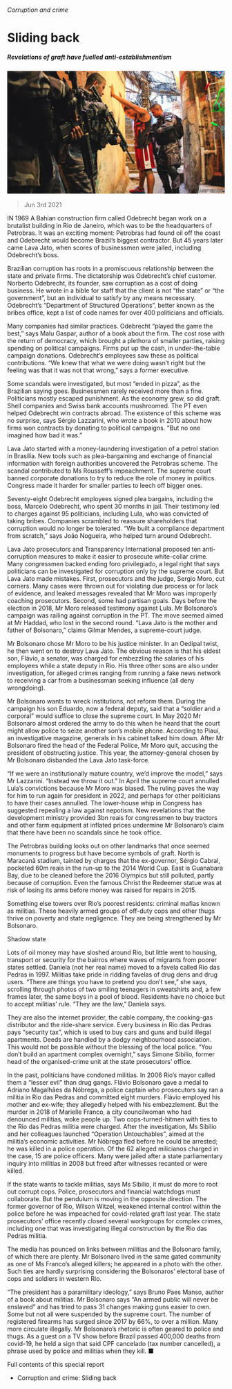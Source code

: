 ###### Corruption and crime

# Sliding back 

##### Revelations of graft have fuelled anti-establishmentism 

![image](images/20210605_SRP074_0.jpg) 

> Jun 3rd 2021 

IN 1969 A Bahian construction firm called Odebrecht began work on a brutalist building in Rio de Janeiro, which was to be the headquarters of Petrobras. It was an exciting moment: Petrobras had found oil off the coast and Odebrecht would become Brazil’s biggest contractor. But 45 years later came Lava Jato, when scores of businessmen were jailed, including Odebrecht’s boss.

Brazilian corruption has roots in a promiscuous relationship between the state and private firms. The dictatorship was Odebrecht’s chief customer. Norberto Odebrecht, its founder, saw corruption as a cost of doing business. He wrote in a bible for staff that the client is not “the state” or “the government”, but an individual to satisfy by any means necessary. Odebrecht’s “Department of Structured Operations”, better known as the bribes office, kept a list of code names for over 400 politicians and officials.


Many companies had similar practices. Odebrecht “played the game the best,” says Malu Gaspar, author of a book about the firm. The cost rose with the return of democracy, which brought a plethora of smaller parties, raising spending on political campaigns. Firms put up the cash, in under-the-table campaign donations. Odebrecht’s employees saw these as political contributions. “We knew that what we were doing wasn’t right but the feeling was that it was not that wrong,” says a former executive.

Some scandals were investigated, but most “ended in pizza”, as the Brazilian saying goes. Businessmen rarely received more than a fine. Politicians mostly escaped punishment. As the economy grew, so did graft. Shell companies and Swiss bank accounts mushroomed. The PT even helped Odebrecht win contracts abroad. The existence of this scheme was no surprise, says Sérgio Lazzarini, who wrote a book in 2010 about how firms won contracts by donating to political campaigns. “But no one imagined how bad it was.”

Lava Jato started with a money-laundering investigation of a petrol station in Brasília. New tools such as plea-bargaining and exchange of financial information with foreign authorities uncovered the Petrobras scheme. The scandal contributed to Ms Rousseff’s impeachment. The supreme court banned corporate donations to try to reduce the role of money in politics. Congress made it harder for smaller parties to leech off bigger ones.

Seventy-eight Odebrecht employees signed plea bargains, including the boss, Marcelo Odebrecht, who spent 30 months in jail. Their testimony led to charges against 95 politicians, including Lula, who was convicted of taking bribes. Companies scrambled to reassure shareholders that corruption would no longer be tolerated. “We built a compliance department from scratch,” says João Nogueira, who helped turn around Odebrecht.

Lava Jato prosecutors and Transparency International proposed ten anti-corruption measures to make it easier to prosecute white-collar crime. Many congressmen backed ending foro privilegiado, a legal right that says politicians can be investigated for corruption only by the supreme court. But Lava Jato made mistakes. First, prosecutors and the judge, Sergio Moro, cut corners. Many cases were thrown out for violating due process or for lack of evidence, and leaked messages revealed that Mr Moro was improperly coaching prosecutors. Second, some had partisan goals. Days before the election in 2018, Mr Moro released testimony against Lula. Mr Bolsonaro’s campaign was railing against corruption in the PT. The move seemed aimed at Mr Haddad, who lost in the second round. “Lava Jato is the mother and father of Bolsonaro,” claims Gilmar Mendes, a supreme-court judge.

Mr Bolsonaro chose Mr Moro to be his justice minister. In an Oedipal twist, he then went on to destroy Lava Jato. The obvious reason is that his eldest son, Flávio, a senator, was charged for embezzling the salaries of his employees while a state deputy in Rio. His three other sons are also under investigation, for alleged crimes ranging from running a fake news network to receiving a car from a businessman seeking influence (all deny wrongdoing).

Mr Bolsonaro wants to wreck institutions, not reform them. During the campaign his son Eduardo, now a federal deputy, said that a “soldier and a corporal” would suffice to close the supreme court. In May 2020 Mr Bolsonaro almost ordered the army to do this when he heard that the court might allow police to seize another son’s mobile phone. According to Piauí, an investigative magazine, generals in his cabinet talked him down. After Mr Bolsonaro fired the head of the Federal Police, Mr Moro quit, accusing the president of obstructing justice. This year, the attorney-general chosen by Mr Bolsonaro disbanded the Lava Jato task-force.

“If we were an institutionally mature country, we’d improve the model,” says Mr Lazzarini. “Instead we throw it out.” In April the supreme court annulled Lula’s convictions because Mr Moro was biased. The ruling paves the way for him to run again for president in 2022, and perhaps for other politicians to have their cases annulled. The lower-house whip in Congress has suggested repealing a law against nepotism. New revelations that the development ministry provided 3bn reais for congressmen to buy tractors and other farm equipment at inflated prices undermine Mr Bolsonaro’s claim that there have been no scandals since he took office.

The Petrobras building looks out on other landmarks that once seemed monuments to progress but have become symbols of graft. North is Maracanã stadium, tainted by charges that the ex-governor, Sérgio Cabral, pocketed 60m reais in the run-up to the 2014 World Cup. East is Guanabara Bay, due to be cleaned before the 2016 Olympics but still polluted, partly because of corruption. Even the famous Christ the Redeemer statue was at risk of losing its arms before money was raised for repairs in 2015.

Something else towers over Rio’s poorest residents: criminal mafias known as militias. These heavily armed groups of off-duty cops and other thugs thrive on poverty and state negligence. They are being strengthened by Mr Bolsonaro.

Shadow state

Lots of oil money may have sloshed around Rio, but little went to housing, transport or security for the bairros where waves of migrants from poorer states settled. Daniela (not her real name) moved to a favela called Rio das Pedras in 1997. Militias take pride in ridding favelas of drug dens and drug users. “There are things you have to pretend you don’t see,” she says, scrolling through photos of two smiling teenagers in sweatshirts and, a few frames later, the same boys in a pool of blood. Residents have no choice but to accept militias’ rule. “They are the law,” Daniela says.

They are also the internet provider, the cable company, the cooking-gas distributor and the ride-share service. Every business in Rio das Pedras pays “security tax”, which is used to buy cars and guns and build illegal apartments. Deeds are handled by a dodgy neighbourhood association. This would not be possible without the blessing of the local police. “You don’t build an apartment complex overnight,” says Simone Sibilio, former head of the organised-crime unit at the state prosecutors’ office.

In the past, politicians have condoned militias. In 2006 Rio’s mayor called them a “lesser evil” than drug gangs. Flávio Bolsonaro gave a medal to Adriano Magalhães da Nóbrega, a police captain who prosecutors say ran a militia in Rio das Pedras and committed eight murders. Flávio employed his mother and ex-wife; they allegedly helped with his embezzlement. But the murder in 2018 of Marielle Franco, a city councilwoman who had denounced militias, woke people up. Two cops-turned-hitmen with ties to the Rio das Pedras militia were charged. After the investigation, Ms Sibilio and her colleagues launched “Operation Untouchables”, aimed at the militia’s economic activities. Mr Nóbrega fled before he could be arrested; he was killed in a police operation. Of the 62 alleged milicianos charged in the case, 15 are police officers. Many were jailed after a state parliamentary inquiry into militias in 2008 but freed after witnesses recanted or were killed.

If the state wants to tackle militias, says Ms Sibilio, it must do more to root out corrupt cops. Police, prosecutors and financial watchdogs must collaborate. But the pendulum is moving in the opposite direction. The former governor of Rio, Wilson Witzel, weakened internal control within the police before he was impeached for covid-related graft last year. The state prosecutors’ office recently closed several workgroups for complex crimes, including one that was investigating illegal construction by the Rio das Pedras militia.

The media has pounced on links between militias and the Bolsonaro family, of which there are plenty. Mr Bolsonaro lived in the same gated community as one of Ms Franco’s alleged killers; he appeared in a photo with the other. Such ties are hardly surprising considering the Bolsonaros’ electoral base of cops and soldiers in western Rio.

“The president has a paramilitary ideology,” says Bruno Paes Manso, author of a book about militias. Mr Bolsonaro says “An armed public will never be enslaved” and has tried to pass 31 changes making guns easier to own. Some but not all were suspended by the supreme court. The number of registered firearms has surged since 2017 by 66%, to over a million. Many more circulate illegally. Mr Bolsonaro’s rhetoric is often geared to police and thugs. As a guest on a TV show before Brazil passed 400,000 deaths from covid-19, he held a sign that said CPF  cancelado (tax number cancelled), a phrase used by police and militias when they kill. ■

Full contents of this special report



* Corruption and crime: Sliding back





